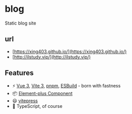 # blog
Static blog site
## url 
* [https://xing403.github.io/](https://xing403.github.io/)
* [http://ilstudy.vip/](http://ilstudy.vip/)
## Features
- ⚡️ [Vue 3](https://github.com/vuejs/core), [Vite 3](https://github.com/vitejs/vite), [pnpm](https://pnpm.io/), [ESBuild](https://github.com/evanw/esbuild) - born with fastness
- 📦 [Element-plus Component](https://element-plus.gitee.io/)
- 😃 [vitepress](https://vitepress.dev/)
- 🦾 TypeScript, of course
